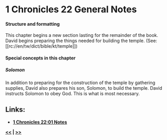 # 1 Chronicles 22 General Notes

#### Structure and formatting

This chapter begins a new section lasting for the remainder of the book. David begins preparing the things needed for building the temple. (See: [[rc://en/tw/dict/bible/kt/temple]])

#### Special concepts in this chapter

##### Solomon
In addition to preparing for the construction of the temple by gathering supplies, David also prepares his son, Solomon, to build the temple. David instructs Solomon to obey God. This is what is most necessary.

## Links:

* __[1 Chronicles 22:01 Notes](./01.md)__

__[<<](../21/intro.md) | [>>](../23/intro.md)__

